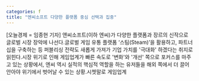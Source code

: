 ```yaml
---
categories: f
title: "엔씨소프트 다양한 플랫폼 중심 선택과 집중"
---
```

[오늘경제 = 임종현 기자] 앤씨소프트(이하 엔씨)가 다양한 플랫폼과 장르의 신작으로 글로벌 시장 장악에 나선다.글로벌 게임 유통 플랫폼 ‘스팀(Steam)’을 활용하고, 파트너십을 구축하는 등 퍼블리싱 전략도 새롭게 가져가 기업 가치를 &#39;극대화&#39; 하겠다는 취지로 읽힌다.시장 위기로 인해 게임업계가 빠른 속도로 &#39;변화&#39;와 &#39;개선&#39; 쪽으로 포커스를 마주고 있는 상황에서, 엔씨 역시 실적의 핵심적 역할을 하는 유저들을 해외 쪽에서 더 끌어 안아야 위기에서 벗어날 수 있는 상황.시쳇말로 게임업계